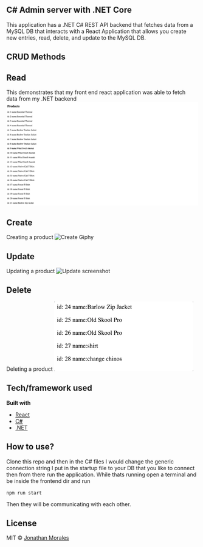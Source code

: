 ## C# Admin server with .NET Core
This application has a .NET C# REST API backend that fetches data from a MySQL DB that interacts with a React Application that allows you create new entries, read, delete, and update to the MySQL DB.
 
## CRUD Methods

## Read
This demonstrates that my front end react application was able to fetch data from my .NET backend
![Read screenshot](./docs/screenshots/Read.png)

## Create
Creating a product
![Create Giphy](./docs/screenshots/create.gif)

## Update
Updating a product
![Update screenshot](./docs/screenshots/update.gif)

## Delete
Deleting a product
![Delete Screenshot](./docs/screenshots/delete.gif)



## Tech/framework used

<b>Built with</b>
- [React](https://reactjs.org/)
- [C#](https://docs.microsoft.com/en-us/dotnet/csharp/)
- [.NET](https://docs.microsoft.com/en-us/dotnet/)

## How to use?
Clone this repo and then in the C# files I would change the generic connection string I put in the startup file to your DB that you like to connect then from there run the application. While thats running open a terminal and be inside the frontend dir and run 
```
npm run start
```
Then they will be communicating with each other.

## License

MIT © [Jonathan Morales]()

